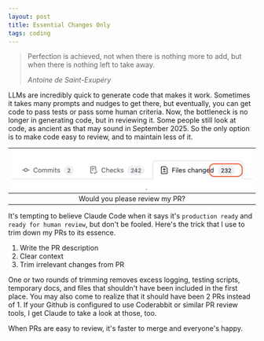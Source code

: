 ```yaml
---
layout: post
title: Essential Changes Only
tags: coding
---
```


> Perfection is achieved, not when there is nothing more to add, but when there is nothing left to take away. 
> 
> _Antoine de Saint-Exupéry_


LLMs are incredibly quick to generate code that makes it work. Sometimes it takes many prompts and nudges to get there, but eventually, you can get code to pass tests or pass some human criteria. Now, the bottleneck is no longer in generating code, but in reviewing it. Some people still look at code, as ancient as that may sound in September 2025. So the only option is to make code easy to review, and to maintain less of it.

| ![232-changes](/assets/232-changes.png) |
|:--:|
| Would you please review my PR? |

It's tempting to believe Claude Code when it says it's `production ready` and `ready for human review`, but don't be fooled. Here's the trick that I use to trim down my PRs to its essence.

1. Write the PR description
2. Clear context
3. Trim irrelevant changes from PR

One or two rounds of trimming removes excess logging, testing scripts, temporary docs, and files that shouldn't have been included in the first place. You may also come to realize that it should have been 2 PRs instead of 1. If your Github is configured to use Coderabbit or similar PR review tools, I get Claude to take a look at those, too. 

When PRs are easy to review, it's faster to merge and everyone's happy.
